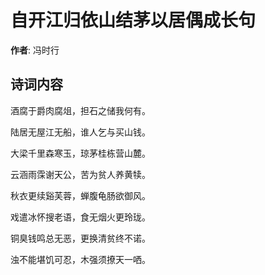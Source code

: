 # 自开江归依山结茅以居偶成长句

**作者**: 冯时行

## 诗词内容

酒腐于爵肉腐俎，担石之储我何有。

陆居无屋江无船，谁人乞与买山钱。

大梁千里森寒玉，琼茅桂栋营山麓。

云涵雨霂谢天公，苦为贫人养黄犊。

秋衣更续谿芙蓉，蝉腹龟肠欲御风。

戏遣冰怀搜老语，食无烟火更玲珑。

铜臭钱鸣总无恶，更换清贫终不诺。

浊不能堪饥可忍，木强须撩天一哂。

